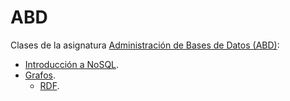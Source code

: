 # ABD

Clases de la asignatura [Administración de Bases de Datos (ABD)](https://www.ehu.eus/es/web/graduak/grado-ingenieria-informatica-de-gestion-y-sistemas-de-informacion-bizkaia/creditos-y-asignaturas?p_redirect=consultaAsignatura&p_cod_proceso=egr&p_anyo_acad=20230&p_ciclo=X&p_curso=3&p_cod_asignatura=27706):

* [Introducción a NoSQL](Intro/index.html).
* [Grafos](Grafos/index.html).
  * [RDF](RDF/index.html).
